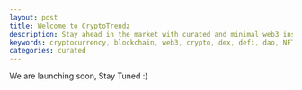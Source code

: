 ```yaml
---
layout: post
title: Welcome to CryptoTrendz
description: Stay ahead in the market with curated and minimal web3 insights.
keywords: cryptocurrency, blockchain, web3, crypto, dex, defi, dao, NFT, oracles, bridges, bitcoin, btc, eth, ethereum, investment, trading, cryptos, airdrop, swap, tokens
categories: curated
---
```


We are launching soon, Stay Tuned :)
